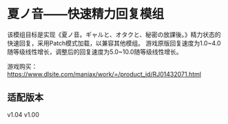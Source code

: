 # 夏ノ音——快速精力回复模组

该模组目标是实现《夏ノ音。ギャルと、オタクと、秘密の放課後。》精力状态的快速回复，采用Patch模式加载，以兼容其他模组。
游戏原版回复速度为1.0~4.0随等级线性增长，调整后的回复速度为5.0~10.0随等级线性增长。

游戏购买：https://www.dlsite.com/maniax/work/=/product_id/RJ01432071.html

## 适配版本

v1.04
v1.00